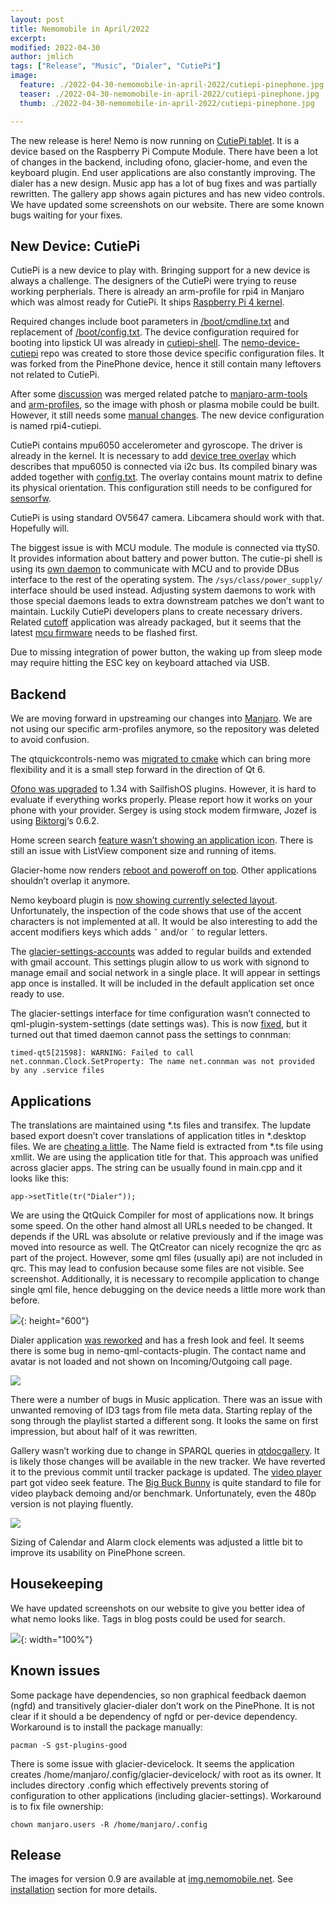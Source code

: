 ```yaml
---
layout: post
title: Nemomobile in April/2022
excerpt: 
modified: 2022-04-30
author: jmlich
tags: ["Release", "Music", "Dialer", "CutiePi"]
image:
  feature: ./2022-04-30-nemomobile-in-april-2022/cutiepi-pinephone.jpg
  teaser: ./2022-04-30-nemomobile-in-april-2022/cutiepi-pinephone.jpg
  thumb: ./2022-04-30-nemomobile-in-april-2022/cutiepi-pinephone.jpg

---
```


The new release is here! Nemo is now running on [CutiePi tablet](https://cutiepi.io/). It is a device based on the Raspberry Pi
Compute Module. There have been a lot of changes in the backend, including ofono, glacier-home, and even the keyboard plugin.
End user applications are also constantly improving. The dialer has a new design. Music app has a lot of bug fixes and was
partially rewritten. The gallery app shows again pictures and has new video controls. We have updated some screenshots on
our website. There are some known bugs waiting for your fixes.

## New Device: CutiePi

CutiePi is a new device to play with. Bringing support for a new device is always a challenge. The designers of the CutiePi
were trying to reuse working perpherials. There is already an arm-profile for rpi4 in Manjaro which was almost ready for
CutiePi. It ships [Raspberry Pi 4 kernel](https://gitlab.manjaro.org/manjaro-arm/packages/core/linux-rpi4).

Required changes include boot parameters in [/boot/cmdline.txt](https://gitlab.manjaro.org/manjaro-arm/applications/manjaro-arm-tools/-/commit/d6eec1da0b97cab0287b1e38e93887afd85f85f8)
and replacement of [/boot/config.txt](https://github.com/nemomobile-ux/nemo-packaging/tree/master/cutiepi-kernel-config). The device configuration
required for booting into lipstick UI was already in [cutiepi-shell](https://github.com/cutiepi-io/cutiepi-shell/blob/master/opt/cutiepi-shell/kms.conf).
The [nemo-device-cutiepi](https://github.com/nemomobile-ux/nemo-device-cutiepi) repo was created to store those device specific configuration files.
It was forked from the PinePhone device, hence it still contain many leftovers not related to CutiePi.

After some [discussion](https://forum.manjaro.org/t/shipping-different-config-txt-and-cmdline-txt-for-cutiepi/109175) was merged related
patche to [manjaro-arm-tools](https://gitlab.manjaro.org/manjaro-arm/applications/manjaro-arm-tools/-/issues/53) and
[arm-profiles](https://github.com/manjaro-pinephone/arm-profiles/pull/7/files), so the image with phosh or plasma mobile
could be built. However, it still needs some [manual changes](https://forum.manjaro.org/t/phosh-on-cutiepi/109646).
The new device configuration is named rpi4-cutiepi.

CutiePi contains mpu6050 accelerometer and gyroscope. The driver is already in the kernel. It is necessary
to add [device tree overlay](https://github.com/cutiepi-io/cutiepi-drivers/blob/master/Gyro/mpu6050-i2c5-overlay.dts)
which describes that mpu6050 is connected via i2c bus. Its compiled binary was added together
with [config.txt](https://github.com/nemomobile-ux/nemo-packaging/blob/master/cutiepi-kernel-config/PKGBUILD).
The overlay contains mount matrix to define its physical orientation. This configuration still needs to be configured
for [sensorfw](https://github.com/nemomobile-ux/nemo-device-cutiepi/tree/master/sparse/etc/sensorfw/sensord.conf.d).

CutiePi is using standard OV5647 camera. Libcamera should work with that. Hopefully will.

The biggest issue is with MCU module. The module is connected via ttyS0. It provides information about battery and
power button. The cutie-pi shell is using its [own daemon](https://github.com/cutiepi-io/cutiepi-middleware) to
communicate with MCU and to provide DBus interface to the rest of the operating system. The `/sys/class/power_supply/` interface
should be used instead. Adjusting system daemons to work with those special daemons leads to extra downstream patches we
don’t want to maintain. Luckily CutiePi developers plans to create necessary drivers. Related
[cutoff](https://github.com/nemomobile-ux/nemo-packaging/blob/master/cutiepi-cutoff/PKGBUILD) application was
already packaged, but it seems that the latest [mcu firmware](https://github.com/cutiepi-io/cutiepi-firmware/commit/cfc2b284f2541754f0e19807aade8ff66bb6abff) needs
to be flashed first.

Due to missing integration of power button, the waking up from sleep mode may require hitting the ESC key on keyboard attached via USB.

## Backend

We are moving forward in upstreaming our changes into [Manjaro](https://github.com/manjaro-pinephone/arm-profiles/). We are
not using our specific arm-profiles anymore, so the repository was deleted to avoid confusion.

The qtquickcontrols-nemo was [migrated to cmake](https://github.com/nemomobile-ux/qtquickcontrols-nemo/pull/31) which
can bring more flexibility and it is a small step forward in the direction of Qt 6.

[Ofono was upgraded](https://github.com/nemomobile-ux/nemo-packaging/commit/b0e052a517e1ebce7936ee97b0b32566ebeaf183) to 1.34
with SailfishOS plugins. However, it is hard to evaluate if everything works properly. Please report how it works on your
phone with your provider. Sergey is using stock modem firmware, Jozef is using [Biktorgj](https://github.com/Biktorgj/pinephone_modem_sdk/releases)‘s 0.6.2.

Home screen search [feature wasn’t showing an application icon](https://github.com/nemomobile-ux/glacier-home/commit/1e939bd031384885a1c8a19fbe61f62656564e75).
There is still an issue with ListView component size and running of items.

Glacier-home now renders [reboot and poweroff on top](https://github.com/nemomobile-ux/glacier-home/commit/d341ab2f6ba37430c2e4c94aac32d2248ca3da3e).
Other applications shouldn’t overlap it anymore.

Nemo keyboard plugin is [now showing currently selected layout](https://github.com/nemomobile-ux/maliit-nemo-keyboard/commit/6cb7900e34dd83336d2679a3f3204c2877e7cb6f).
Unfortunately, the inspection of the code shows that use of the accent characters is not implemented at all. It would be also interesting
to add the accent modifiers keys which adds `ˇ` and/or `´` to regular letters.

The [glacier-settings-accounts](https://github.com/nemomobile-ux/glacier-settings-accounts) was added to regular builds and extended with gmail account.
This settings plugin allow to us work with signond to manage email and social network in a single place. It will appear in settings app once is installed.
It will be included in the default application set once ready to use.

The glacier-settings interface for time configuration wasn’t connected to qml-plugin-system-settings (date settings was).
This is now [fixed](https://github.com/nemomobile-ux/glacier-settings/pull/124), but it turned out that timed daemon cannot
pass the settings to connman:

```
timed-qt5[21598]: WARNING: Failed to call net.connman.Clock.SetProperty: The name net.connman was not provided by any .service files
```
## Applications

The translations are maintained using *.ts files and transifex. The lupdate based export doesn’t cover translations of application titles
in *.desktop files. We are [cheating a little](https://github.com/jmlich/translate-desktop/blob/master/extract_localnames.sh). The Name
field is extracted from *.ts file using xmllit. We are using the application title for that. This approach was unified across glacier apps.
The string can be usually found in main.cpp and it looks like this:
```
app->setTitle(tr("Dialer"));
```

We are using the QtQuick Compiler for most of applications now. It brings some speed. On the other hand almost all URLs needed to be changed.
It depends if the URL was absolute or relative previously and if the image was moved into resource as well. The QtCreator can nicely recognize
the qrc as part of the project. However, some qml files (usually api) are not included in qrc. This may lead to confusion because some files
are not visible. See screenshot. Additionally, it is necessary to recompile application to change single qml file, hence debugging on
the device needs a little more work than before.

![](/images/2022-04-30-nemomobile-in-april-2022/qtcreator-screenshot.png){: height="600"}


Dialer application [was reworked](https://github.com/nemomobile-ux/glacier-dialer/commit/a4916b03596bfbe1df04f54e03b400e3425175a6) and has
a fresh look and feel. It seems there is some bug in nemo-qml-contacts-plugin. The contact name and avatar is not loaded and not shown
on Incoming/Outgoing call page.

![](/images/apps/dialer-180.png)

There were a number of bugs in Music application. There was an issue with unwanted removing of ID3 tags from file meta data. Starting replay
of the song through the playlist started a different song. It looks the same on first impression, but about half of it was rewritten.

Gallery wasn’t working due to change in SPARQL queries in [qtdocgallery](https://github.com/sailfishos/qtdocgallery/commit/71a4ac1c7e9cf28a234ab7f8c4246b4b1e5797ed).
It is likely those changes will be available in the new tracker. We have reverted it to the previous commit until tracker package is updated.
The [video player](https://github.com/nemomobile-ux/glacier-gallery/pull/34) part got video seek feature. 
The [Big Buck Bunny](https://peach.blender.org/) is quite standard to file for video playback demoing and/or benchmark.
Unfortunately, even the 480p version is not playing fluently. 

![](/images/apps/gallery-video-180.png)

Sizing of Calendar and Alarm clock elements was adjusted a little bit to improve its usability on PinePhone screen. 

## Housekeeping

We have updated screenshots on our website to give you better idea of what nemo looks like. Tags in blog posts could be used for search. 

![](/images/2022-04-30-nemomobile-in-april-2022/web-screenshots.png){: width="100%"}

## Known issues

Some package have dependencies, so non graphical feedback daemon (ngfd) and transitively glacier-dialer don’t work on the PinePhone.
It is not clear if it should a be dependency of ngfd or per-device dependency. Workaround is to install the package manually:

```
pacman -S gst-plugins-good
```

There is some issue with glacier-devicelock. It seems the application creates /home/manjaro/.config/glacier-devicelock/ with root
as its owner. It includes directory .config which effectively prevents storing of configuration to other applications (including
glacier-settings). Workaround is to fix file ownership:

```
chown manjaro.users -R /home/manjaro/.config
```

## Release

The images for version 0.9 are available at [img.nemomobile.net](https://img.nemomobile.net/). See [installation](/installation/) section for more details.